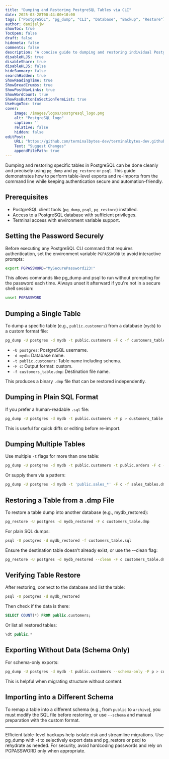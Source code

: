 ```yaml
---
title: "Dumping and Restoring PostgreSQL Tables via CLI"
date: 2025-03-28T00:44:00+10:00
tags: ["PostgreSQL", "pg_dump", "CLI", "Database", "Backup", "Restore"]
author: danijeljw
showToc: true
TocOpen: false
draft: false
hidemeta: false
comments: false
description: "A concise guide to dumping and restoring individual PostgreSQL tables using the command line, including how to set environment passwords securely and handle table-level exports and imports with precision."
disableHLJS: true
disableShare: true
disableHLJS: false
hideSummary: false
searchHidden: true
ShowReadingTime: true
ShowBreadCrumbs: true
ShowPostNavLinks: true
ShowWordCount: true
ShowRssButtonInSectionTermList: true
UseHugoToc: true
cover:
    image: /images/logos/postgresql_logo.png
    alt: "PostgreSQL logo"
    caption: ''
    relative: false
    hidden: false
editPost:
    URL: "https://github.com/terminalbytes-dev/terminalbytes-dev.github.io/tree/main/content"
    Text: "Suggest Changes"
    appendFilePath: true
---
```


Dumping and restoring specific tables in PostgreSQL can be done cleanly and precisely using `pg_dump` and `pg_restore` or `psql`. This guide demonstrates how to perform table-level exports and re-imports from the command line while keeping authentication secure and automation-friendly.

## Prerequisites

- PostgreSQL client tools (`pg_dump`, `psql`, `pg_restore`) installed.
- Access to a PostgreSQL database with sufficient privileges.
- Terminal access with environment variable support.

## Setting the Password Securely

Before executing any PostgreSQL CLI command that requires authentication, set the environment variable `PGPASSWORD` to avoid interactive prompts:

```bash
export PGPASSWORD="MySecurePassword123!"
```

This allows commands like pg_dump and psql to run without prompting for the password each time. Always unset it afterward if you're not in a secure shell session:

```bash
unset PGPASSWORD
```

## Dumping a Single Table

To dump a specific table (e.g., `public.customers`) from a database (`mydb`) to a custom format file:

```bash
pg_dump -U postgres -d mydb -t public.customers -F c -f customers_table.dmp
```

- `-U postgres`: PostgreSQL username.
- `-d mydb`: Database name.
- `-t public.customers`: Table name including schema.
- `-F c`: Output format: custom.
- `-f customers_table.dmp`: Destination file name.

This produces a binary `.dmp` file that can be restored independently.

## Dumping in Plain SQL Format

If you prefer a human-readable `.sql` file:

```bash
pg_dump -U postgres -d mydb -t public.customers -F p > customers_table.sql
```

This is useful for quick diffs or editing before re-import.

## Dumping Multiple Tables

Use multiple `-t` flags for more than one table:

```bash
pg_dump -U postgres -d mydb -t public.customers -t public.orders -F c -f partial_backup.dmp
```

Or supply them via a pattern:

```bash
pg_dump -U postgres -d mydb -t 'public.sales_*' -F c -f sales_tables.dmp
```

## Restoring a Table from a .dmp File

To restore a table dump into another database (e.g., mydb_restored):

```bash
pg_restore -U postgres -d mydb_restored -F c customers_table.dmp
```

For plain SQL dumps:

```bash
psql -U postgres -d mydb_restored -f customers_table.sql
```

Ensure the destination table doesn’t already exist, or use the --clean flag:

```bash
pg_restore -U postgres -d mydb_restored --clean -F c customers_table.dmp
```

## Verifying Table Restore

After restoring, connect to the database and list the table:

```bash
psql -U postgres -d mydb_restored
```

Then check if the data is there:

```sql
SELECT COUNT(*) FROM public.customers;
```

Or list all restored tables:

```sql
\dt public.*
```

## Exporting Without Data (Schema Only)

For schema-only exports:

```bash
pg_dump -U postgres -d mydb -t public.customers --schema-only -F p > customers_schema.sql
```

This is helpful when migrating structure without content.

## Importing into a Different Schema

To remap a table into a different schema (e.g., from `public` to `archive`), you must modify the SQL file before restoring, or use `--schema` and manual preparation with the custom format.

---

Efficient table-level backups help isolate risk and streamline migrations. Use pg_dump with -t to selectively export data and pg_restore or psql to rehydrate as needed. For security, avoid hardcoding passwords and rely on PGPASSWORD only when appropriate.